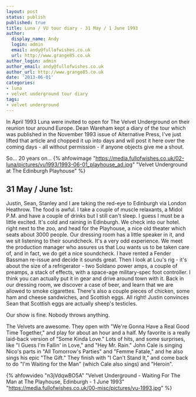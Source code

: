 ```yaml
---
layout: post
status: publish
published: true
title: Luna / VU tour diary - 31 May / 1 June 1993
author:
  display_name: Andy
  login: admin
  email: andy@fullofwishes.co.uk
  url: http://www.grange85.co.uk
author_login: admin
author_email: andy@fullofwishes.co.uk
author_url: http://www.grange85.co.uk
date: '2013-06-01'
categories:
- luna
- velvet underground tour diary
tags:
- velvet underground
---
```

In April 1993 Luna were invited to open for The Velvet Underground on their reunion tour around Europe. Dean Wareham kept a diary of the tour which was published in the November 1993 issue of Alternative Press, I've just lifted that article and chopped it up into days and will post it here over the coming days - all without permission - if anyone objects give me a shout. 

So... 20 years on...
{% ahfowimage "https://media.fullofwishes.co.uk/02-luna/pictures/vu1993/1993-06-01_playhouse_ad.jpg" "Velvet Underground at The Edinburgh Playhouse" %}
## 31 May / June 1st:
Justin, Sean, Stanley and I are taking the red-eye to Edinburgh via London Heathrow. The food is awful. I take a couple of muscle relaxants, a Midol P.M. and have a couple of drinks but I still can't sleep. I guess I must be a little excited. It's cold and raining in Edinburgh. We check into our hotel. right next to the zoo, and head for the Playhouse, a nice old theater which seats about 3000 people. Our dressing room has a little speaker in it, and we sit listening to their soundcheck. It's a very odd experience. We meet the production manager who assures us that Lou wants us to be taken care of, and in fact, we do get a nice soundcheck. I have rented a Fender Bassman re-issue and decide it sounds great. Then I look at Lou's rig - it's about the size of a refrigerator - two Soldano power amps, a couple of preamps, a stack of effects, with a space-age military-spec foot controller. I think you can actually put it in gear and drive around town with it. Back in our dressing room, we discover a case of beer, and learn that we are allowed to smoke cigarettes. There's also a couple pieces of chicken, some ham and cheese sandwiches, and Scottish eggs. All right! Justin convinces Sean that Scottish eggs are actually sheep's testicles. 

Our show is fine. Nobody throws anything.

The Velvets are awesome. They open with "We're Gonna Have a Real Good Time Together," and play for about an hour and a half. My favorite is a really laid-back version of "Some Kinda Love." Lots of hits, and some surprises, like "I Guess I'm Fallin' in Love," and "Hey Mr. Rain." John Cale is singing Nico's parts in "All Tomorrow's Parties" and "Femme Fatale," and he also sings his epic "The Gift." They finish with "I Can't Stand It," and come back to do "I'm Waiting for the Man" (which Cale also sings) and "Heroin".

{% ahfowvideo "n3jVdqwBO5A" "Velvet Underground - Waiting For The Man at The Playhouse, Edinburgh - 1 June 1993" "https://media.fullofwishes.co.uk/00-misc/pictures/vu-1993.jpg" %}

